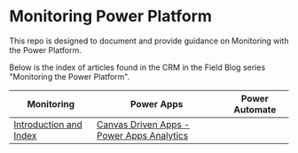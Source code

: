 # Monitoring Power Platform
This repo is designed to document and provide guidance on Monitoring with the Power Platform.

Below is the index of articles found in the CRM in the Field Blog series "Monitoring the Power Platform".

| Monitoring                                                   | Power Apps                                                   | Power Automate |
| ------------------------------------------------------------ | ------------------------------------------------------------ | -------------- |
| [Introduction and Index](https://community.dynamics.com/crm/b/crminthefield/posts/monitoring-the-power-platform-introduction) | [Canvas Driven Apps - Power Apps Analytics](https://community.dynamics.com/crm/b/crminthefield/posts/monitoring-the-power-platform-canvas-driven-apps---power-apps-analytics) |                |